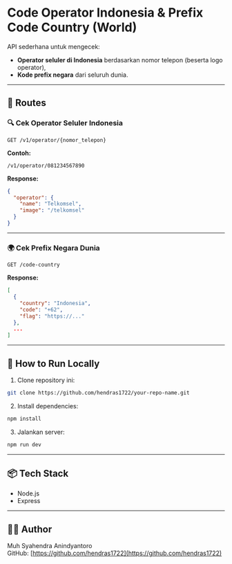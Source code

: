 # Code Operator Indonesia & Prefix Code Country (World)

API sederhana untuk mengecek:

- **Operator seluler di Indonesia** berdasarkan nomor telepon (beserta logo operator),
- **Kode prefix negara** dari seluruh dunia.

---

## 📌 Routes

### 🔍 Cek Operator Seluler Indonesia

```
GET /v1/operator/{nomor_telepon}
```

**Contoh:**

```
/v1/operator/081234567890
```

**Response:**

```json
{
  "operator": {
    "name": "Telkomsel",
    "image": "/telkomsel"
  }
}
```

---

### 🌍 Cek Prefix Negara Dunia

```
GET /code-country
```

**Response:**

```json
[
  {
    "country": "Indonesia",
    "code": "+62",
    "flag": "https://..."
  },
  ...
]
```

---

## 🚀 How to Run Locally

1. Clone repository ini:

```bash
git clone https://github.com/hendras1722/your-repo-name.git
```

2. Install dependencies:

```bash
npm install
```

3. Jalankan server:

```bash
npm run dev
```

---

## 📦 Tech Stack

- Node.js
- Express

---

## 🧑‍💻 Author

Muh Syahendra Anindyantoro  
GitHub: [https://github.com/hendras1722](https://github.com/hendras1722)
